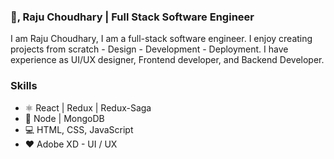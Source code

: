 ### 👋, Raju Choudhary | Full Stack Software Engineer 

I am Raju Choudhary, I am a full-stack software engineer. I enjoy creating projects from scratch - Design - Development - Deployment. I have experience as UI/UX designer, Frontend developer, and Backend Developer.

### Skills

 - ⚛ React | Redux | Redux-Saga
 - 📱 Node | MongoDB
 - 💻 HTML, CSS, JavaScript
 - ♥ Adobe XD - UI / UX

<!-- - 🔭 I’m currently working on ... Advanced React Course ⚛ -->


<!-- ### Upcoming Course - Advanced React with Hooks & Redux - Masterclass Bootcamp 2021 -->
<!--- - ### Code on GitHub - https://github.com/Rajuchoudhary/fast-food-app --->
<!-- - ## Live Example - [Open App](https://fast-food-live.herokuapp.com/) -->


<!-- <img src='https://github.com/Rajuchoudhary/Rajuchoudhary/blob/main/Advanced%20React%20with%20Hooks%20%26%20Redux%20-%20Masterclass%20Bootcamp%202021.png' width='100%' /> -->
<!--  -->
<!-- ### What you will learn - -->

<!-- - React - How it works under the hood? -->
<!-- - Hooks -->
<!-- - Redux -->
<!-- - Redux-Saga -->
<!-- - Error Handling -->
<!-- - Payment handling - Stripe & PayPal -->
<!-- - and more... -->


